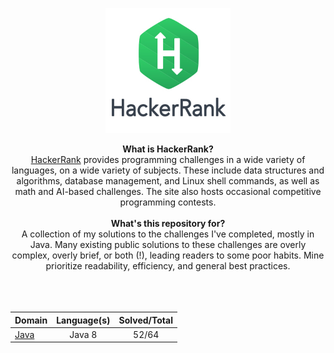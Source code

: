 <p align="center">
    <a href="https://www.hackerrank.com/ctngai">
        <img height=200 src="images/hackerrank-logo.jpg">
    </a>
</p>

<p align="center">
  <b>What is HackerRank?</b><br>
    <a href="https://www.hackerrank.com/">HackerRank</a> provides programming challenges in a wide variety of languages, on a wide variety of subjects. These include data structures and algorithms, database management, and Linux shell commands, as well as math and AI-based challenges. The site also hosts occasional competitive programming contests. <br><br>
  <b>What's this repository for?</b><br>
      A collection of my solutions to the challenges I've completed, mostly in Java. Many existing public solutions to these challenges are overly complex, overly brief, or both (!), leading readers to some poor habits. Mine prioritize readability, efficiency, and general best practices. <br><br>
  <br><br>
</p>

| Domain                 | Language(s) | Solved/Total |
| ---------------------- | :---------: | :----------: |
| [Java](Java/README.md) |   Java 8    |    52/64     |
